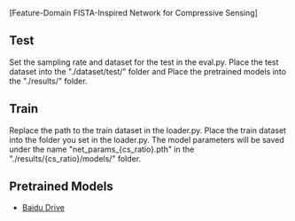 [Feature-Domain FISTA-Inspired Network for Compressive Sensing]
## Test
Set the sampling rate and dataset for the test in the eval.py.
Place the test dataset into the "./dataset/test/" folder and Place the pretrained models into the "./results/" folder.
## Train
Replace the path to the train dataset in the loader.py.
Place the train dataset into the folder you set in the loader.py.
The model parameters will be saved under the name "net_params_{cs_ratio}.pth" in the "./results/{cs_ratio}/models/" folder.

## Pretrained Models
- [Baidu Drive](https://pan.baidu.com/s/1n6xr2XTvKY-gy65kB6HIzQ?pwd=0929)


